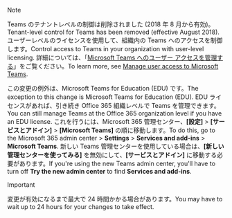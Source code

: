 > [!NOTE]
> <span data-ttu-id="10419-101">Teams のテナントレベルの制御は削除されました (2018 年 8 月から有効)。</span><span class="sxs-lookup"><span data-stu-id="10419-101">Tenant-level control for Teams has been removed (effective August 2018).</span></span> <span data-ttu-id="10419-102">ユーザーレベルのライセンスを使用して、組織内の Teams へのアクセスを制御します。</span><span class="sxs-lookup"><span data-stu-id="10419-102">Control access to Teams in your organization with user-level licensing.</span></span> <span data-ttu-id="10419-103">詳細については、「[Microsoft Teams へのユーザー アクセスを管理する](../user-access.md)」をご覧ください。</span><span class="sxs-lookup"><span data-stu-id="10419-103">To learn more, see [Manage user access to Microsoft Teams](../user-access.md).</span></span>

<span data-ttu-id="10419-104">この変更の例外は、Microsoft Teams for Education (EDU) です。</span><span class="sxs-lookup"><span data-stu-id="10419-104">The exception to this change is Microsoft Teams for Education (EDU).</span></span> <span data-ttu-id="10419-105">EDU ライセンスがあれば、引き続き Office 365 組織レベルで Teams を管理できます。</span><span class="sxs-lookup"><span data-stu-id="10419-105">You can still manage Teams at the Office 365 organization level if you have an EDU license.</span></span> <span data-ttu-id="10419-106">これを行うには、Microsoft 365 管理センター、**[設定]** > **[サービスとアドイン]** > **[Microsoft Teams]** の順に移動します。</span><span class="sxs-lookup"><span data-stu-id="10419-106">To do this, go to the Microsoft 365 admin center > **Settings** > **Services and add-ins** > **Microsoft Teams**.</span></span> <span data-ttu-id="10419-107">新しい Teams 管理センターを使用している場合は、**[新しい管理センターを使ってみる]** を無効にして、**[サービスとアドイン]** に移動する必要があります。</span><span class="sxs-lookup"><span data-stu-id="10419-107">If you're using the new Teams admin center, you'll have to turn off **Try the new admin center** to find **Services and add-ins**.</span></span> 

> [!IMPORTANT]
> <span data-ttu-id="10419-108">変更が有効になるまで最大で 24 時間かかる場合があります。</span><span class="sxs-lookup"><span data-stu-id="10419-108">You may have to wait up to 24 hours for your changes to take effect.</span></span> 
